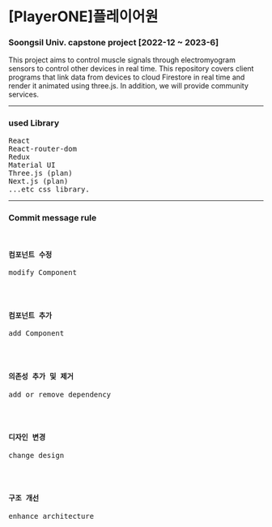 <h1>[PlayerONE]플레이어원</h1>

  <h3>Soongsil Univ. capstone project [2022-12 ~ 2023-6]</h3>

<p>This project aims to control muscle signals through electromyogram sensors to control other devices in real time.
This repository covers client programs that link data from devices to cloud Firestore in real time and render it animated using three.js. 
In addition, we will provide community services.</p>

  <hr/>
  <h3>used Library</h3>
  <pre>
React
React-router-dom
Redux
Material UI
Three.js (plan)
Next.js (plan)
...etc css library.
</pre>


<hr/>
  <h3>Commit message rule</h3>
  <pre>
  <h4>컴포넌트 수정</h4><p>modify Component</p>
  <h4>컴포넌트 추가</h4><p>add Component</p>
  <h4>의존성 추가 및 제거</h4><p>add or remove dependency</p>
  <h4>디자인 변경</h4><p>change design</p>
  <h4>구조 개선</h4><p>enhance architecture</p>
 
  </pre>

  
